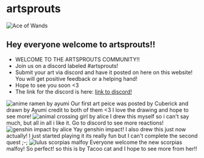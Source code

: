# artsprouts

![Ace of Wands](https://cdn.shopify.com/s/files/1/1325/0879/files/1-ace-of-wands-rider-waite-tarot_large.jpg)

## Hey everyone welcome to artsprouts!!


* WELCOME TO THE ARTSPROUTS COMMUNITY!!
* Join us on a discord labeled #artsprouts!
* Submit your art via discord and have it posted on here on this website! You will get positive feedback or a helping hand!
* Hope to see you soon <3
* The link for the discord is here: [link to discord!](https://discord.gg/TWVDG4E9)

![anime ramen by ayumi](https://cdn.discordapp.com/attachments/862382443683250198/862388033293910026/image0.jpg)
 Our first art peice was posted by Cuberick and drawn by Ayumi credit to both of them <3 I love the drawing and hope to see more!
![animal crossing girl by alice](https://media.discordapp.net/attachments/862382443683250198/862396793912164442/Photo_on_7-7-21_at_11.15_AM.jpg)
I drew this myself so i can't say much, but all in all i like it. Go to discord to see more reactions!
![genshin impact by alice](https://media.discordapp.net/attachments/862390669149470720/862448389416026112/Photo_on_7-7-21_at_2.40_PM.jpg)
Yay genshin impact! I also drew this just now actually! I just started playing it its really fun but I can't complete the second quest ;-;
![lulus scorpias malfoy](https://media.discordapp.net/attachments/862382443683250198/863143788489605170/IMG_20210709_124416.jpg)
Everyone welcome the new scorpias malfoy! So perfect! so this is by Tacoo cat and I hope to see more from her!!
